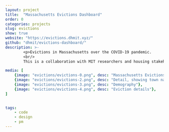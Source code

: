 ```yaml
---
layout: project
title:  "Massachusetts Evictions Dashboard"
order: 0
categories: projects
slug: evictions
show: true
website: "https://evictions.dhmit.xyz/"
github: "dhmit/evictions-dashboard/"
description: >-
        <p>Evictions in Massachusetts over the COVID-19 pandemic.
        <br/>
        This is a collaboration with MIT researchers and housing stakeholders.</p>

media: [
    {image: "evictions/evictions-0.png", desc: "Massachusetts Evictions Dashboard"},
    {image: "evictions/evictions-2.png", desc: "Detail, showing town names"},
    {image: "evictions/evictions-3.png", desc: "Demography"},
    {image: "evictions/evictions-4.png", desc: "Eviction details"},
]
    

tags: 
    - code
    - design
    - pm
---
```

